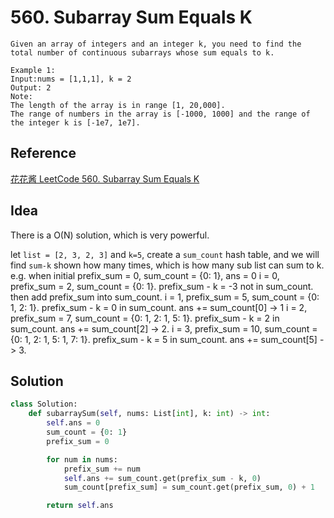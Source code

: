 # 560. Subarray Sum Equals K

```
Given an array of integers and an integer k, you need to find the total number of continuous subarrays whose sum equals to k.

Example 1:
Input:nums = [1,1,1], k = 2
Output: 2
Note:
The length of the array is in range [1, 20,000].
The range of numbers in the array is [-1000, 1000] and the range of the integer k is [-1e7, 1e7].
```

## Reference

[花花酱 LeetCode 560. Subarray Sum Equals K](https://youtu.be/mKXIH9GnhgU)

## Idea

There is a O(N) solution, which is very powerful.

let `list = [2, 3, 2, 3]` and `k=5`, create a `sum_count` hash table, and we will find `sum-k` shown how many times, which is how many sub list can sum to k.
e.g.
when initial prefix_sum = 0, sum_count = {0: 1}, ans = 0
i = 0, prefix_sum = 2, sum_count = {0: 1}. prefix_sum - k = -3 not in sum_count. then add prefix_sum into sum_count.
i = 1, prefix_sum = 5, sum_count = {0: 1, 2: 1}. prefix_sum - k = 0 in sum_count. ans += sum_count[0] -> 1
i = 2, prefix_sum = 7, sum_count = {0: 1, 2: 1, 5: 1}. prefix_sum - k = 2 in sum_count. ans += sum_count[2] -> 2.
i = 3, prefix_sum = 10, sum_count = {0: 1, 2: 1, 5: 1, 7: 1}. prefix_sum - k = 5 in sum_count. ans += sum_count[5] -> 3.


## Solution

```python
class Solution:
    def subarraySum(self, nums: List[int], k: int) -> int:
        self.ans = 0
        sum_count = {0: 1}
        prefix_sum = 0

        for num in nums:
            prefix_sum += num
            self.ans += sum_count.get(prefix_sum - k, 0)
            sum_count[prefix_sum] = sum_count.get(prefix_sum, 0) + 1

        return self.ans
```
